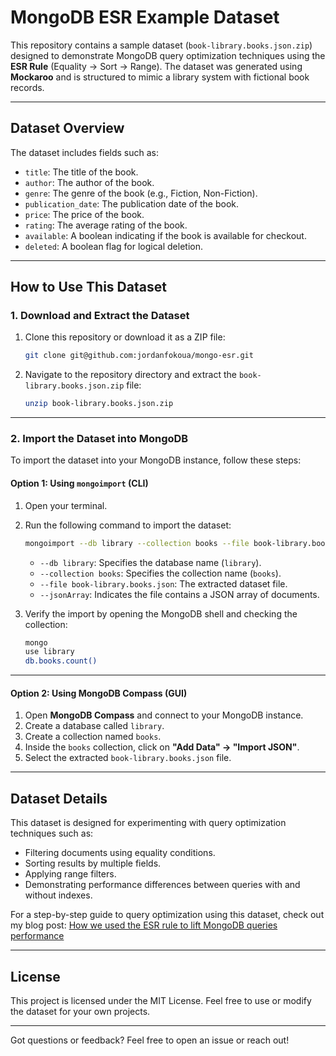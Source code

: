 
# **MongoDB ESR Example Dataset**

This repository contains a sample dataset (`book-library.books.json.zip`) designed to demonstrate MongoDB query optimization techniques using the **ESR Rule** (Equality → Sort → Range). The dataset was generated using **Mockaroo** and is structured to mimic a library system with fictional book records.

---

## **Dataset Overview**

The dataset includes fields such as:  

- `title`: The title of the book.  
- `author`: The author of the book.  
- `genre`: The genre of the book (e.g., Fiction, Non-Fiction).  
- `publication_date`: The publication date of the book.  
- `price`: The price of the book.  
- `rating`: The average rating of the book.  
- `available`: A boolean indicating if the book is available for checkout.  
- `deleted`: A boolean flag for logical deletion.  

---

## **How to Use This Dataset**

### **1. Download and Extract the Dataset**  

1. Clone this repository or download it as a ZIP file:  

   ```bash
   git clone git@github.com:jordanfokoua/mongo-esr.git
   ```

2. Navigate to the repository directory and extract the `book-library.books.json.zip` file:  

   ```bash
   unzip book-library.books.json.zip
   ```

---

### **2. Import the Dataset into MongoDB**

To import the dataset into your MongoDB instance, follow these steps:

#### **Option 1: Using `mongoimport` (CLI)**  

1. Open your terminal.  
2. Run the following command to import the dataset:  

   ```bash
   mongoimport --db library --collection books --file book-library.books.json --jsonArray
   ```

   - `--db library`: Specifies the database name (`library`).  
   - `--collection books`: Specifies the collection name (`books`).  
   - `--file book-library.books.json`: The extracted dataset file.  
   - `--jsonArray`: Indicates the file contains a JSON array of documents.  

3. Verify the import by opening the MongoDB shell and checking the collection:  

   ```bash
   mongo
   use library
   db.books.count()
   ```

---

#### **Option 2: Using MongoDB Compass (GUI)**  

1. Open **MongoDB Compass** and connect to your MongoDB instance.  
2. Create a database called `library`.  
3. Create a collection named `books`.  
4. Inside the `books` collection, click on **"Add Data" → "Import JSON"**.  
5. Select the extracted `book-library.books.json` file.  

---

## **Dataset Details**

This dataset is designed for experimenting with query optimization techniques such as:  

- Filtering documents using equality conditions.  
- Sorting results by multiple fields.  
- Applying range filters.  
- Demonstrating performance differences between queries with and without indexes.  

For a step-by-step guide to query optimization using this dataset, check out my blog post: [How we used the ESR rule to lift MongoDB queries performance](https://blog.jordanfokoua.dev)  

---

## **License**

This project is licensed under the MIT License. Feel free to use or modify the dataset for your own projects.  

---

Got questions or feedback? Feel free to open an issue or reach out!  
